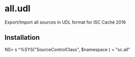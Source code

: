 # all.udl
Export/Import all sources in UDL format for ISC Caché 2016

## Installation
NS> s ^%SYS("SourceControlClass", $namespace ) = "sc.all"
